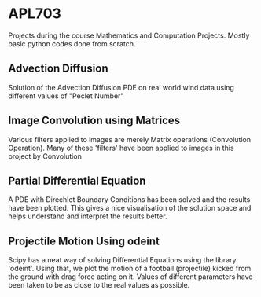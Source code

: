 # APL703

Projects during the course Mathematics and Computation Projects.
Mostly basic python codes done from scratch.

## Advection Diffusion 
Solution of the Advection Diffusion PDE on real world wind data using different values of "Peclet Number"
## Image Convolution using Matrices
Various filters applied to images are merely Matrix operations (Convolution Operation). Many of these 'filters' have been applied to images in this project by Convolution
## Partial Differential Equation
A PDE with Direchlet Boundary Conditions has been solved and the results have been plotted. This gives a nice visualisation of the solution space and helps understand and interpret the results better.
## Projectile Motion Using odeint
Scipy has a neat way of solving Differential Equations using the library 'odeint'. Using that, we plot the motion of a football (projectile) kicked from the ground with  drag force acting on it. Values of different parameters have been taken to be as close to the real values as possible. 
